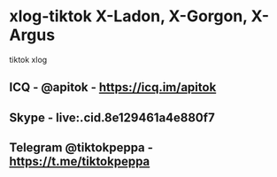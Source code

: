 # xlog-tiktok X-Ladon, X-Gorgon, X-Argus
tiktok xlog

## ICQ - @apitok - https://icq.im/apitok 
## Skype - live:.cid.8e129461a4e880f7
## Telegram @tiktokpeppa - https://t.me/tiktokpeppa
